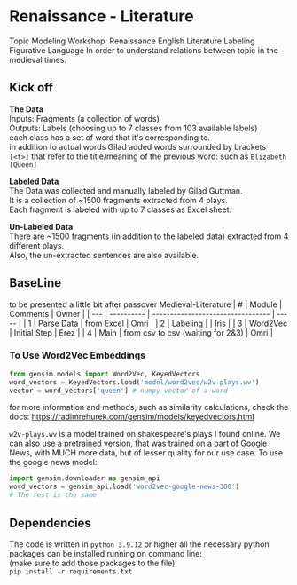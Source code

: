 # Renaissance - Literature
Topic Modeling Workshop: Renaissance English Literature
Labeling Figurative Language In order to understand relations between topic in the medieval times.

## Kick off
**The Data**  
Inputs: Fragments (a collection of words)  
Outputs: Labels (choosing up to 7 classes from 103 available labels)  
each class has a set of word that it's corresponding to.  
in addition to actual words Gilad added words surrounded by brackets  
`[<t>]` that refer to the title/meaning of the previous word: such as `Elizabeth [Queen]`  

**Labeled Data**  
The Data was collected and manually labeled by Gilad Guttman.  
It is a collection of ~1500 fragments extracted  from 4 plays.  
Each fragment is labeled with up to 7 classes as Excel sheet.  

**Un-Labeled Data**  
There are ~1500 fragments (in addition to the labeled data) extracted from 4 different plays.  
Also, the un-extracted sentences are also available.  

## BaseLine
to be presented a little bit after passover  Medieval-Literature
| #   | Module     | Comments                          | Owner |
| --- | ---------- | --------------------------------- | ----- |
| 1   | Parse Data | from Excel                        | Omri  |
| 2   | Labeling   |                                   | Iris  |
| 3   | Word2Vec   | Initial Step                      | Erez  |
| 4   | Main       | from csv to csv (waiting for 2&3) | Omri  |

### To Use Word2Vec Embeddings
```Python
from gensim.models import Word2Vec, KeyedVectors
word_vectors = KeyedVectors.load('model/word2vec/w2v-plays.wv')
vector = word_vectors['queen'] # numpy vector of a word
```
for more information and methods, such as similarity calculations, check the docs:
https://radimrehurek.com/gensim/models/keyedvectors.html

`w2v-plays.wv` is a model trained on shakespeare's plays I found online. We can also use a pretrained version, that was trained on a part of Google News, with MUCH more data, but of lesser quality for our use case. To use the google news model:
```Python
import gensim.downloader as gensim_api
word_vectors = gensim_api.load('word2vec-google-news-300')
# The rest is the same
```
  
  
## Dependencies
The code is written in `python 3.9.12` or higher
all the necessary python packages can be installed running on command line:  
(make sure to add those packages to the file)  
`pip install -r requirements.txt`

